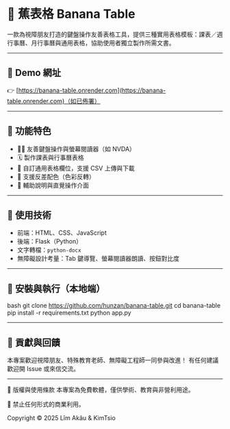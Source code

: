 # 🍌 蕉表格 Banana Table

一款為視障朋友打造的鍵盤操作友善表格工具，提供三種實用表格模板：課表／週行事曆、月行事曆與通用表格，協助使用者獨立製作所需文書。

---

## 🔗 Demo 網址

👉 [https://banana-table.onrender.com](https://banana-table.onrender.com)（如已佈署）

---

## 🧩 功能特色

- 🧑‍🦯 友善鍵盤操作與螢幕閱讀器（如 NVDA）
- 🗓️ 製作課表與行事曆表格
- 📝 自訂通用表格欄位，支援 CSV 上傳與下載
- 🎨 支援反差配色（色彩反轉）
- 🦻 輔助說明與直覺操作介面

---

## 📁 使用技術

- 前端：HTML、CSS、JavaScript
- 後端：Flask（Python）
- 文字轉檔：`python-docx`
- 無障礙設計考量：Tab 鍵導覽、螢幕閱讀器朗讀、按鈕對比度

---

## 🚀 安裝與執行（本地端）

bash
git clone https://github.com/hunzan/banana-table.git
cd banana-table
pip install -r requirements.txt
python app.py

---

## 🙌 貢獻與回饋
本專案歡迎視障朋友、特殊教育老師、無障礙工程師一同參與改進！
有任何建議歡迎開 Issue 或來信交流。

---

📜 版權與使用條款
本專案為免費軟體，僅供學術、教育與非營利用途。

🚫 禁止任何形式的商業利用。

Copyright © 2025 Lîm Akâu & KimTsio